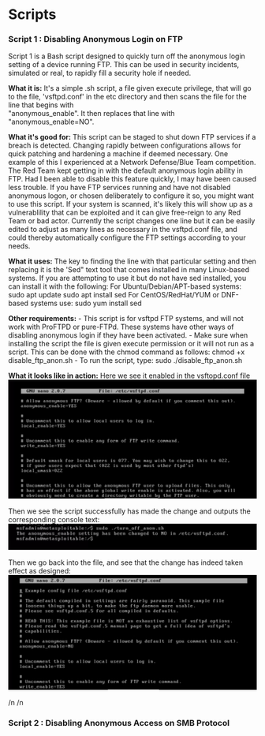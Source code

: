 # Scripts


### **Script 1 : Disabling Anonymous Login on FTP** 
Script 1 is a Bash script designed to quickly turn off the anonymous login setting of a device running FTP. This can be used in security incidents, simulated or real, to rapidly fill a security hole if needed.

  **What it is:**
      It's a simple .sh script, a file given execute privilege, that will go to the file, 'vsftpd.conf' in the etc directory and then scans the file for the line that begins with       
      "anonymous_enable". It then replaces that line with "anonymous_enable=NO". 

  **What it's good for:**
      This script can be staged to shut down FTP services if a breach is detected. Changing rapidly between configurations allows for quick patching and hardening a machine if deemed necessary. One example of this I experienced at a Network Defense/Blue Team competition. The Red Team kept getting in with the default anonymous login ability in FTP. Had I been able to disable this feature quickly, I may have been caused less trouble. 
      If you have FTP services running and have not disabled anonymous logon, or chosen deliberately to configure it so, you might want to use this script. If your system is scanned, it's likely this will show up as a vulnerablility that can be exploited and it can give free-reign to any Red Team or bad actor. Currently the script changes one line but it can be easily edited to adjust as many lines as necessary in the vsftpd.conf file, and could thereby automatically configure the FTP settings according to your needs.
      
  **What it uses:**
      The key to finding the line with that particular setting and then replacing it is the 'Sed" text tool that comes installed in many Linux-based systems. If you are attempting to use it but do not have sed installed, you can install it with the following:
          For Ubuntu/Debian/APT-based systems: 
              sudo apt update
              sudo apt install sed
          For CentOS/RedHat/YUM or DNF-based systems use:
              sudo yum install sed
              
  **Other requirements:**
     - This script is for vsftpd FTP systems, and will not work with ProFTPD or pure-FTPd. These systems have other ways of disabling anonymous login if they have been activated.
     - Make sure when installing the script the file is given execute permission or it will not run as a script. This can be done with the chmod command as follows:
           chmod +x disable_ftp_anon.sh
     - To run the script, type: 
        sudo ./disable_ftp_anon.sh
            

  **What it looks like in action:**
      Here we see it enabled in the vsftopd.conf file
      ![vsftpd.conf file with anonymous login enabled](/vsftpd.conf--before_script.png?)

  Then we see the script successfully has made the change and outputs the corresponding console text:
      ![successfully run script with noted change to vsftpd.conf file](/successful_script_run.png)

  Then we go back into the file, and see that the change has indeed taken effect as designed:
      ![vsftpd.conf file with anonymous login disabled](vsftpd.conf--after_script.png?)


/n
/n

### **Script 2 : Disabling Anonymous Access on SMB Protocol**

  

      
          
        












      

  

  
